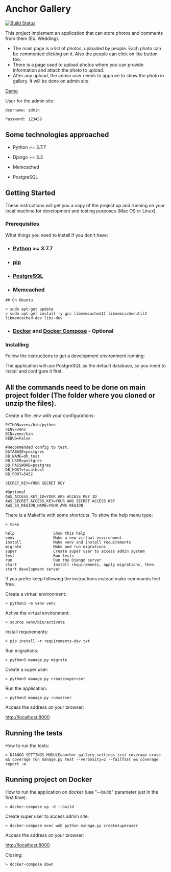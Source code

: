 # Anchor Gallery

[![Build Status](https://travis-ci.com/ivcmartello/registrobrepp.svg?branch=master)](https://travis-ci.com/ivcmartello/anchor_gallery.svg?token=YxevxaQeJibtDDNh8ij8&branch=main)

This project implement an application that can store photos and comments from them (Ex. Wedding).

- The main page is a list of photos, uploaded by people. Each photo can be commented clicking on it. Also the people can click on like button too.
- There is a page used to upload photos where you can provide information and attach the photo to upload.
- After any upload, the admin user needs to approve to show the photo in gallery. It will be done on admin site.

[Demo](https://anchor-gallery-test.herokuapp.com/)

User for the admin site:

```
Username: admin

Password: 123456
```

## Some technologies approached

- Python >= 3.7.7

- Django >= 3.2

- Memcached

- PostgreSQL

## Getting Started

These instructions will get you a copy of the project up and running on your local machine for development and testing purposes (Mac OS or Linux).

### Prerequisites

What things you need to install if you don't have:

- ### [Python](https://github.com/pyenv/pyenv) >= 3.7.7

- ### [pip](https://pip.pypa.io/en/stable/installing/)

- ### [PostgreSQL](https://www.postgresql.org/download/)

- ### Memcached

```
## On Ubuntu

> sudo apt-get update
> sudo apt-get install -y gcc libmemcached11 libmemcachedutil2 libmemcached-dev libz-dev
```

- ### [Docker](https://docs.docker.com/get-docker/) and [Docker Compose](https://docs.docker.com/compose/install/) - Optional

### Installing

Follow the instructions to get a development environment running:

The application will use PostgreSQL as the default database, so you need to install and configure it first.

## **All the commands need to be done on main project folder (The folder where you cloned or unzip the files).**

Create a file .env with your configurations:

```
PYTHON=venv/bin/python
VENV=venv
BIN=venv/bin
DEBUG=False

#Recommended config to test.
DATABASE=postgres
DB_NAME=db_test
DB_USER=postgres
DB_PASSWORD=postgres
DB_HOST=localhost
DB_PORT=5432

SECRET_KEY=YOUR SECRET KEY

#Optional
AWS_ACCESS_KEY_ID=YOUR AWS ACCESS KEY ID
AWS_SECRET_ACCESS_KEY=YOUR AWS SECRET ACCESS KEY
AWS_S3_REGION_NAME=YOUR AWS REGION
```

There is a Makefile with some shortcuts. To show the help menu type:

```
> make
```

```
help                 Show this help
venv                 Make a new virtual environment
install              Make venv and install requirements
migrate              Make and run migrations
super                Create super user to access admin system
test                 Run tests
run                  Run the Django server
start                Install requirements, apply migrations, then start development server
```

If you prefer keep following the instructions instead make commands feel free.

Create a virtual environment:

```
> python3 -m venv venv
```

Active the virtual environment:

```
> source venv/bin/activate
```

Install requirements:

```
> pip install -r requirements-dev.txt
```

Run migrations:

```
> python3 manage.py migrate
```

Create a super user:

```
> python3 manage.py createsuperuser
```

Run the application:

```
> python3 manage.py runserver
```

Access the address on your browser:

<http://localhost:8000>

## Running the tests

How to run the tests:

```
> DJANGO_SETTINGS_MODULE=anchor_gallery.settings_test coverage erase && coverage run manage.py test --verbosity=2 --failfast && coverage report -m
```

## Running project on Docker

How to run the application on docker (use "--build" parameter just in the first time):

```
> docker-compose up -d --build
```

Create super user to access admin site:

```
> docker-compose exec web python manage.py createsuperuser
```

Access the address on your browser:

<http://localhost:8000>

Closing:

```
> docker-compose down
```
